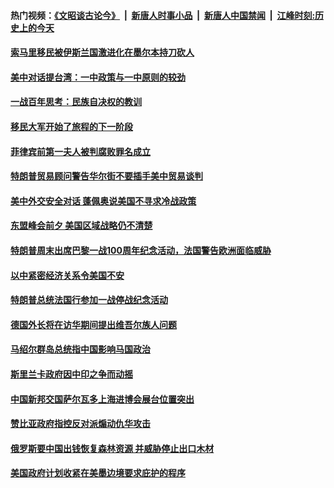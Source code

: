 #### 热门视频：[《文昭谈古论今》](https://github.com/gfw-breaker/wenzhao/blob/master/README.md?t=12141531?t=12141231?t=12140931?t=12140631?t=12140331?t=12140031?t=12132131?t=12131831?t=12131531?t=12131231?t=12130931?t=12130631?t=12130331?t=12130031?t=12122131?t=12121831?t=12121531?t=12121231?t=12120931?t=12120631?t=12120331?t=12120031?t=12112131?t=12111831?t=12111531?t=12111230?t=12110930?t=12110630?t=12110330?t=12110030?t=12102131?t=12101831?t=12101531?t=12101231?t=12100931?t=12100630?t=12100330?t=12100031?t=12092130?t=12091830?t=12091530?t=12091231?t=12090931?t=12090630?t=12090331?t=12090031?t=12082131?t=12081832?t=12081531?t=12081231?t=12080931?t=12080631?t=12080332?t=12080034?t=12072131?t=12071831?t=12071531?t=12071231?t=12070931?t=12070631?t=12070332?t=12070031?t=12062131?t=12061831?t=12061531?t=12061231?t=12060931?t=12060631?t=12060331?t=12060031?t=12052131?t=12051831?t=12051532?t=12051231?t=12050931?t=12050631?t=12050331?t=12050031?t=12042131?t=12041831?t=12041531?t=12041231?t=12040931?t=12040631?t=12040331?t=12040031?t=12032131?t=12031832?t=12031531?t=12031231?t=12030931?t=12030631?t=12030331?t=12030031?t=12022131?t=12021831?t=12021532?t=12021231?t=12020931?t=12020631?t=12020331?t=12020031?t=12012131?t=12011832?t=12011531?t=12011230?t=12010931?t=12010631?t=12010332?t=12010031?t=11302131?t=11301831?t=11301531?t=11301231?t=11300931?t=11300631?t=11300331?t=11300031?t=11292131?t=11291831?t=11291531?t=11291231?t=11290931?t=11290631?t=11290331?t=11290031?t=11282132?t=11281832?t=11281531?t=11281231?t=11280931?t=11280631?t=11280331?t=11280031?t=11272131?t=11271832?t=11271532?t=11271231?t=11270931?t=11270632?t=11270332?t=11270032?t=11262131?t=11261831?t=11261532?t=11261232?t=11260931?t=11260631?t=11260331?t=11260032?t=11252132?t=11251832?t=11251532?t=11251232?t=11250932?t=11250631?t=11250331?t=11250032?t=11242132?t=11241831?t=11241532?t=11241231?t=11240932?t=11240631?t=11240331?t=11240034?t=11232134?t=11231834?t=11231531?t=11231233?t=11230933?t=11230632?t=11230335?t=11230031?t=11222139?t=11221834?t=11221532?t=11221238?t=11220932?t=11220634?t=11220333?t=11220033?t=11212133?t=11211834?t=11211535?t=11211231?t=11210931?t=11210632?t=11210331?t=11210031?t=11202131?t=11201831?t=11201531?t=11201231?t=11200931?t=11200631?t=11200331?t=11200031?t=11192131?t=11191832?t=11191531?t=11191231?t=11190931?t=11190631?t=11190331?t=11190031?t=11182131?t=11181831?t=11181531?t=11181231?t=11180931?t=11180631?t=11180331?t=11180031?t=11172131?t=11171831?t=11171531?t=11171231?t=11170931?t=11170631?t=11170331?t=11170031?t=11162131?t=11161831?t=11161531?t=11161231?t=11160932?t=11160631?t=11160331?t=11160031?t=11152131?t=11151831?t=11151531?t=11151231?t=11150931?t=11150631?t=11150331?t=11150031?t=11142132?t=11141832?t=11141531?t=11141231?t=11140931?t=11140631?t=11140331?t=11140031?t=11132132?t=11131831?t=11131531?t=11131231?t=11130931?t=11130632?t=11130332?t=11130032?t=11122132?t=11121831?t=11121532?t=11121231?t=11120931?t=11120631?t=11120332?t=11120031?t=11112131?t=11111831?t=11111531?t=11111231?t=11110931?t=11110631?t=11110331?t=11110031?t=11102131?t=11101831?t=11101533?t=11101532?t=11101232) &nbsp;|&nbsp; [新唐人时事小品](https://github.com/gfw-breaker/ntdtv-comedy/blob/master/README.md?t=12141531?t=12141231?t=12140931?t=12140631?t=12140331?t=12140031?t=12132131?t=12131831?t=12131531?t=12131231?t=12130931?t=12130631?t=12130331?t=12130031?t=12122131?t=12121831?t=12121531?t=12121231?t=12120931?t=12120631?t=12120331?t=12120031?t=12112131?t=12111831?t=12111531?t=12111230?t=12110930?t=12110630?t=12110330?t=12110030?t=12102131?t=12101831?t=12101531?t=12101231?t=12100931?t=12100630?t=12100330?t=12100031?t=12092130?t=12091830?t=12091530?t=12091231?t=12090931?t=12090630?t=12090331?t=12090031?t=12082131?t=12081832?t=12081531?t=12081231?t=12080931?t=12080631?t=12080332?t=12080034?t=12072131?t=12071831?t=12071531?t=12071231?t=12070931?t=12070631?t=12070332?t=12070031?t=12062131?t=12061831?t=12061531?t=12061231?t=12060931?t=12060631?t=12060331?t=12060031?t=12052131?t=12051831?t=12051532?t=12051231?t=12050931?t=12050631?t=12050331?t=12050031?t=12042131?t=12041831?t=12041531?t=12041231?t=12040931?t=12040631?t=12040331?t=12040031?t=12032131?t=12031832?t=12031531?t=12031231?t=12030931?t=12030631?t=12030331?t=12030031?t=12022131?t=12021831?t=12021532?t=12021231?t=12020931?t=12020631?t=12020331?t=12020031?t=12012131?t=12011832?t=12011531?t=12011230?t=12010931?t=12010631?t=12010332?t=12010031?t=11302131?t=11301831?t=11301531?t=11301231?t=11300931?t=11300631?t=11300331?t=11300031?t=11292131?t=11291831?t=11291531?t=11291231?t=11290931?t=11290631?t=11290331?t=11290031?t=11282132?t=11281832?t=11281531?t=11281231?t=11280931?t=11280631?t=11280331?t=11280031?t=11272131?t=11271832?t=11271532?t=11271231?t=11270931?t=11270632?t=11270332?t=11270032?t=11262131?t=11261831?t=11261532?t=11261232?t=11260931?t=11260631?t=11260331?t=11260032?t=11252132?t=11251832?t=11251532?t=11251232?t=11250932?t=11250631?t=11250331?t=11250032?t=11242132?t=11241831?t=11241532?t=11241231?t=11240932?t=11240631?t=11240331?t=11240034?t=11232134?t=11231834?t=11231531?t=11231233?t=11230933?t=11230632?t=11230335?t=11230031?t=11222139?t=11221834?t=11221532?t=11221238?t=11220932?t=11220634?t=11220333?t=11220033?t=11212133?t=11211834?t=11211535?t=11211231?t=11210931?t=11210632?t=11210331?t=11210031?t=11202131?t=11201831?t=11201531?t=11201231?t=11200931?t=11200631?t=11200331?t=11200031?t=11192131?t=11191832?t=11191531?t=11191231?t=11190931?t=11190631?t=11190331?t=11190031?t=11182131?t=11181831?t=11181531?t=11181231?t=11180931?t=11180631?t=11180331?t=11180031?t=11172131?t=11171831?t=11171531?t=11171231?t=11170931?t=11170631?t=11170331?t=11170031?t=11162131?t=11161831?t=11161531?t=11161231?t=11160932?t=11160631?t=11160331?t=11160031?t=11152131?t=11151831?t=11151531?t=11151231?t=11150931?t=11150631?t=11150331?t=11150031?t=11142132?t=11141832?t=11141531?t=11141231?t=11140931?t=11140631?t=11140331?t=11140031?t=11132132?t=11131831?t=11131531?t=11131231?t=11130931?t=11130632?t=11130332?t=11130032?t=11122132?t=11121831?t=11121532?t=11121231?t=11120931?t=11120631?t=11120332?t=11120031?t=11112131?t=11111831?t=11111531?t=11111231?t=11110931?t=11110631?t=11110331?t=11110031?t=11102131?t=11101831?t=11101533?t=11101532?t=11101232) &nbsp;|&nbsp; [新唐人中国禁闻](https://github.com/gfw-breaker/ntdtv-news/blob/master/README.md?t=12141531?t=12141231?t=12140931?t=12140631?t=12140331?t=12140031?t=12132131?t=12131831?t=12131531?t=12131231?t=12130931?t=12130631?t=12130331?t=12130031?t=12122131?t=12121831?t=12121531?t=12121231?t=12120931?t=12120631?t=12120331?t=12120031?t=12112131?t=12111831?t=12111531?t=12111230?t=12110930?t=12110630?t=12110330?t=12110030?t=12102131?t=12101831?t=12101531?t=12101231?t=12100931?t=12100630?t=12100330?t=12100031?t=12092130?t=12091830?t=12091530?t=12091231?t=12090931?t=12090630?t=12090331?t=12090031?t=12082131?t=12081832?t=12081531?t=12081231?t=12080931?t=12080631?t=12080332?t=12080034?t=12072131?t=12071831?t=12071531?t=12071231?t=12070931?t=12070631?t=12070332?t=12070031?t=12062131?t=12061831?t=12061531?t=12061231?t=12060931?t=12060631?t=12060331?t=12060031?t=12052131?t=12051831?t=12051532?t=12051231?t=12050931?t=12050631?t=12050331?t=12050031?t=12042131?t=12041831?t=12041531?t=12041231?t=12040931?t=12040631?t=12040331?t=12040031?t=12032131?t=12031832?t=12031531?t=12031231?t=12030931?t=12030631?t=12030331?t=12030031?t=12022131?t=12021831?t=12021532?t=12021231?t=12020931?t=12020631?t=12020331?t=12020031?t=12012131?t=12011832?t=12011531?t=12011230?t=12010931?t=12010631?t=12010332?t=12010031?t=11302131?t=11301831?t=11301531?t=11301231?t=11300931?t=11300631?t=11300331?t=11300031?t=11292131?t=11291831?t=11291531?t=11291231?t=11290931?t=11290631?t=11290331?t=11290031?t=11282132?t=11281832?t=11281531?t=11281231?t=11280931?t=11280631?t=11280331?t=11280031?t=11272131?t=11271832?t=11271532?t=11271231?t=11270931?t=11270632?t=11270332?t=11270032?t=11262131?t=11261831?t=11261532?t=11261232?t=11260931?t=11260631?t=11260331?t=11260032?t=11252132?t=11251832?t=11251532?t=11251232?t=11250932?t=11250631?t=11250331?t=11250032?t=11242132?t=11241831?t=11241532?t=11241231?t=11240932?t=11240631?t=11240331?t=11240034?t=11232134?t=11231834?t=11231531?t=11231233?t=11230933?t=11230632?t=11230335?t=11230031?t=11222139?t=11221834?t=11221532?t=11221238?t=11220932?t=11220634?t=11220333?t=11220033?t=11212133?t=11211834?t=11211535?t=11211231?t=11210931?t=11210632?t=11210331?t=11210031?t=11202131?t=11201831?t=11201531?t=11201231?t=11200931?t=11200631?t=11200331?t=11200031?t=11192131?t=11191832?t=11191531?t=11191231?t=11190931?t=11190631?t=11190331?t=11190031?t=11182131?t=11181831?t=11181531?t=11181231?t=11180931?t=11180631?t=11180331?t=11180031?t=11172131?t=11171831?t=11171531?t=11171231?t=11170931?t=11170631?t=11170331?t=11170031?t=11162131?t=11161831?t=11161531?t=11161231?t=11160932?t=11160631?t=11160331?t=11160031?t=11152131?t=11151831?t=11151531?t=11151231?t=11150931?t=11150631?t=11150331?t=11150031?t=11142132?t=11141832?t=11141531?t=11141231?t=11140931?t=11140631?t=11140331?t=11140031?t=11132132?t=11131831?t=11131531?t=11131231?t=11130931?t=11130632?t=11130332?t=11130032?t=11122132?t=11121831?t=11121532?t=11121231?t=11120931?t=11120631?t=11120332?t=11120031?t=11112131?t=11111831?t=11111531?t=11111231?t=11110931?t=11110631?t=11110331?t=11110031?t=11102131?t=11101831?t=11101533?t=11101532?t=11101232) &nbsp;|&nbsp; [江峰时刻:历史上的今天](https://github.com/gfw-breaker/today-in-history/blob/master/README.md?t=12141531?t=12141231?t=12140931?t=12140631?t=12140331?t=12140031?t=12132131?t=12131831?t=12131531?t=12131231?t=12130931?t=12130631?t=12130331?t=12130031?t=12122131?t=12121831?t=12121531?t=12121231?t=12120931?t=12120631?t=12120331?t=12120031?t=12112131?t=12111831?t=12111531?t=12111230?t=12110930?t=12110630?t=12110330?t=12110030?t=12102131?t=12101831?t=12101531?t=12101231?t=12100931?t=12100630?t=12100330?t=12100031?t=12092130?t=12091830?t=12091530?t=12091231?t=12090931?t=12090630?t=12090331?t=12090031?t=12082131?t=12081832?t=12081531?t=12081231?t=12080931?t=12080631?t=12080332?t=12080034?t=12072131?t=12071831?t=12071531?t=12071231?t=12070931?t=12070631?t=12070332?t=12070031?t=12062131?t=12061831?t=12061531?t=12061231?t=12060931?t=12060631?t=12060331?t=12060031?t=12052131?t=12051831?t=12051532?t=12051231?t=12050931?t=12050631?t=12050331?t=12050031?t=12042131?t=12041831?t=12041531?t=12041231?t=12040931?t=12040631?t=12040331?t=12040031?t=12032131?t=12031832?t=12031531?t=12031231?t=12030931?t=12030631?t=12030331?t=12030031?t=12022131?t=12021831?t=12021532?t=12021231?t=12020931?t=12020631?t=12020331?t=12020031?t=12012131?t=12011832?t=12011531?t=12011230?t=12010931?t=12010631?t=12010332?t=12010031?t=11302131?t=11301831?t=11301531?t=11301231?t=11300931?t=11300631?t=11300331?t=11300031?t=11292131?t=11291831?t=11291531?t=11291231?t=11290931?t=11290631?t=11290331?t=11290031?t=11282132?t=11281832?t=11281531?t=11281231?t=11280931?t=11280631?t=11280331?t=11280031?t=11272131?t=11271832?t=11271532?t=11271231?t=11270931?t=11270632?t=11270332?t=11270032?t=11262131?t=11261831?t=11261532?t=11261232?t=11260931?t=11260631?t=11260331?t=11260032?t=11252132?t=11251832?t=11251532?t=11251232?t=11250932?t=11250631?t=11250331?t=11250032?t=11242132?t=11241831?t=11241532?t=11241231?t=11240932?t=11240631?t=11240331?t=11240034?t=11232134?t=11231834?t=11231531?t=11231233?t=11230933?t=11230632?t=11230335?t=11230031?t=11222139?t=11221834?t=11221532?t=11221238?t=11220932?t=11220634?t=11220333?t=11220033?t=11212133?t=11211834?t=11211535?t=11211231?t=11210931?t=11210632?t=11210331?t=11210031?t=11202131?t=11201831?t=11201531?t=11201231?t=11200931?t=11200631?t=11200331?t=11200031?t=11192131?t=11191832?t=11191531?t=11191231?t=11190931?t=11190631?t=11190331?t=11190031?t=11182131?t=11181831?t=11181531?t=11181231?t=11180931?t=11180631?t=11180331?t=11180031?t=11172131?t=11171831?t=11171531?t=11171231?t=11170931?t=11170631?t=11170331?t=11170031?t=11162131?t=11161831?t=11161531?t=11161231?t=11160932?t=11160631?t=11160331?t=11160031?t=11152131?t=11151831?t=11151531?t=11151231?t=11150931?t=11150631?t=11150331?t=11150031?t=11142132?t=11141832?t=11141531?t=11141231?t=11140931?t=11140631?t=11140331?t=11140031?t=11132132?t=11131831?t=11131531?t=11131231?t=11130931?t=11130632?t=11130332?t=11130032?t=11122132?t=11121831?t=11121532?t=11121231?t=11120931?t=11120631?t=11120332?t=11120031?t=11112131?t=11111831?t=11111531?t=11111231?t=11110931?t=11110631?t=11110331?t=11110031?t=11102131?t=11101831?t=11101533?t=11101532?t=11101232) 

#### [索马里移民被伊斯兰国激进化在墨尔本持刀砍人](../pages/z__yoerrvp/4652762.md?t=12141531?t=12141231?t=12140931?t=12140631?t=12140331?t=12140031?t=12132131?t=12131831?t=12131531?t=12131231?t=12130931?t=12130631?t=12130331?t=12130031?t=12122131?t=12121831?t=12121531?t=12121231?t=12120931?t=12120631?t=12120331?t=12120031?t=12112131?t=12111831?t=12111531?t=12111230?t=12110930?t=12110630?t=12110330?t=12110030?t=12102131?t=12101831?t=12101531?t=12101231?t=12100931?t=12100630?t=12100330?t=12100031?t=12092130?t=12091830?t=12091530?t=12091231?t=12090931?t=12090630?t=12090331?t=12090031?t=12082131?t=12081832?t=12081531?t=12081231?t=12080931?t=12080631?t=12080332?t=12080034?t=12072131?t=12071831?t=12071531?t=12071231?t=12070931?t=12070631?t=12070332?t=12070031?t=12062131?t=12061831?t=12061531?t=12061231?t=12060931?t=12060631?t=12060331?t=12060031?t=12052131?t=12051831?t=12051532?t=12051231?t=12050931?t=12050631?t=12050331?t=12050031?t=12042131?t=12041831?t=12041531?t=12041231?t=12040931?t=12040631?t=12040331?t=12040031?t=12032131?t=12031832?t=12031531?t=12031231?t=12030931?t=12030631?t=12030331?t=12030031?t=12022131?t=12021831?t=12021532?t=12021231?t=12020931?t=12020631?t=12020331?t=12020031?t=12012131?t=12011832?t=12011531?t=12011230?t=12010931?t=12010631?t=12010332?t=12010031?t=11302131?t=11301831?t=11301531?t=11301231?t=11300931?t=11300631?t=11300331?t=11300031?t=11292131?t=11291831?t=11291531?t=11291231?t=11290931?t=11290631?t=11290331?t=11290031?t=11282132?t=11281832?t=11281531?t=11281231?t=11280931?t=11280631?t=11280331?t=11280031?t=11272131?t=11271832?t=11271532?t=11271231?t=11270931?t=11270632?t=11270332?t=11270032?t=11262131?t=11261831?t=11261532?t=11261232?t=11260931?t=11260631?t=11260331?t=11260032?t=11252132?t=11251832?t=11251532?t=11251232?t=11250932?t=11250631?t=11250331?t=11250032?t=11242132?t=11241831?t=11241532?t=11241231?t=11240932?t=11240631?t=11240331?t=11240034?t=11232134?t=11231834?t=11231531?t=11231233?t=11230933?t=11230632?t=11230335?t=11230031?t=11222139?t=11221834?t=11221532?t=11221238?t=11220932?t=11220634?t=11220333?t=11220033?t=11212133?t=11211834?t=11211535?t=11211231?t=11210931?t=11210632?t=11210331?t=11210031?t=11202131?t=11201831?t=11201531?t=11201231?t=11200931?t=11200631?t=11200331?t=11200031?t=11192131?t=11191832?t=11191531?t=11191231?t=11190931?t=11190631?t=11190331?t=11190031?t=11182131?t=11181831?t=11181531?t=11181231?t=11180931?t=11180631?t=11180331?t=11180031?t=11172131?t=11171831?t=11171531?t=11171231?t=11170931?t=11170631?t=11170331?t=11170031?t=11162131?t=11161831?t=11161531?t=11161231?t=11160932?t=11160631?t=11160331?t=11160031?t=11152131?t=11151831?t=11151531?t=11151231?t=11150931?t=11150631?t=11150331?t=11150031?t=11142132?t=11141832?t=11141531?t=11141231?t=11140931?t=11140631?t=11140331?t=11140031?t=11132132?t=11131831?t=11131531?t=11131231?t=11130931?t=11130632?t=11130332?t=11130032?t=11122132?t=11121831?t=11121532?t=11121231?t=11120931?t=11120631?t=11120332?t=11120031?t=11112131?t=11111831?t=11111531?t=11111231?t=11110931?t=11110631?t=11110331?t=11110031?t=11102131?t=11101831?t=11101533?t=11101532?t=11101232) 

#### [美中对话提台湾：一中政策与一中原则的较劲](../pages/z__yoerrvp/4652701.md?t=12141531?t=12141231?t=12140931?t=12140631?t=12140331?t=12140031?t=12132131?t=12131831?t=12131531?t=12131231?t=12130931?t=12130631?t=12130331?t=12130031?t=12122131?t=12121831?t=12121531?t=12121231?t=12120931?t=12120631?t=12120331?t=12120031?t=12112131?t=12111831?t=12111531?t=12111230?t=12110930?t=12110630?t=12110330?t=12110030?t=12102131?t=12101831?t=12101531?t=12101231?t=12100931?t=12100630?t=12100330?t=12100031?t=12092130?t=12091830?t=12091530?t=12091231?t=12090931?t=12090630?t=12090331?t=12090031?t=12082131?t=12081832?t=12081531?t=12081231?t=12080931?t=12080631?t=12080332?t=12080034?t=12072131?t=12071831?t=12071531?t=12071231?t=12070931?t=12070631?t=12070332?t=12070031?t=12062131?t=12061831?t=12061531?t=12061231?t=12060931?t=12060631?t=12060331?t=12060031?t=12052131?t=12051831?t=12051532?t=12051231?t=12050931?t=12050631?t=12050331?t=12050031?t=12042131?t=12041831?t=12041531?t=12041231?t=12040931?t=12040631?t=12040331?t=12040031?t=12032131?t=12031832?t=12031531?t=12031231?t=12030931?t=12030631?t=12030331?t=12030031?t=12022131?t=12021831?t=12021532?t=12021231?t=12020931?t=12020631?t=12020331?t=12020031?t=12012131?t=12011832?t=12011531?t=12011230?t=12010931?t=12010631?t=12010332?t=12010031?t=11302131?t=11301831?t=11301531?t=11301231?t=11300931?t=11300631?t=11300331?t=11300031?t=11292131?t=11291831?t=11291531?t=11291231?t=11290931?t=11290631?t=11290331?t=11290031?t=11282132?t=11281832?t=11281531?t=11281231?t=11280931?t=11280631?t=11280331?t=11280031?t=11272131?t=11271832?t=11271532?t=11271231?t=11270931?t=11270632?t=11270332?t=11270032?t=11262131?t=11261831?t=11261532?t=11261232?t=11260931?t=11260631?t=11260331?t=11260032?t=11252132?t=11251832?t=11251532?t=11251232?t=11250932?t=11250631?t=11250331?t=11250032?t=11242132?t=11241831?t=11241532?t=11241231?t=11240932?t=11240631?t=11240331?t=11240034?t=11232134?t=11231834?t=11231531?t=11231233?t=11230933?t=11230632?t=11230335?t=11230031?t=11222139?t=11221834?t=11221532?t=11221238?t=11220932?t=11220634?t=11220333?t=11220033?t=11212133?t=11211834?t=11211535?t=11211231?t=11210931?t=11210632?t=11210331?t=11210031?t=11202131?t=11201831?t=11201531?t=11201231?t=11200931?t=11200631?t=11200331?t=11200031?t=11192131?t=11191832?t=11191531?t=11191231?t=11190931?t=11190631?t=11190331?t=11190031?t=11182131?t=11181831?t=11181531?t=11181231?t=11180931?t=11180631?t=11180331?t=11180031?t=11172131?t=11171831?t=11171531?t=11171231?t=11170931?t=11170631?t=11170331?t=11170031?t=11162131?t=11161831?t=11161531?t=11161231?t=11160932?t=11160631?t=11160331?t=11160031?t=11152131?t=11151831?t=11151531?t=11151231?t=11150931?t=11150631?t=11150331?t=11150031?t=11142132?t=11141832?t=11141531?t=11141231?t=11140931?t=11140631?t=11140331?t=11140031?t=11132132?t=11131831?t=11131531?t=11131231?t=11130931?t=11130632?t=11130332?t=11130032?t=11122132?t=11121831?t=11121532?t=11121231?t=11120931?t=11120631?t=11120332?t=11120031?t=11112131?t=11111831?t=11111531?t=11111231?t=11110931?t=11110631?t=11110331?t=11110031?t=11102131?t=11101831?t=11101533?t=11101532?t=11101232) 

#### [一战百年思考：民族自决权的教训](../pages/z__yoerrvp/4652364.md?t=12141531?t=12141231?t=12140931?t=12140631?t=12140331?t=12140031?t=12132131?t=12131831?t=12131531?t=12131231?t=12130931?t=12130631?t=12130331?t=12130031?t=12122131?t=12121831?t=12121531?t=12121231?t=12120931?t=12120631?t=12120331?t=12120031?t=12112131?t=12111831?t=12111531?t=12111230?t=12110930?t=12110630?t=12110330?t=12110030?t=12102131?t=12101831?t=12101531?t=12101231?t=12100931?t=12100630?t=12100330?t=12100031?t=12092130?t=12091830?t=12091530?t=12091231?t=12090931?t=12090630?t=12090331?t=12090031?t=12082131?t=12081832?t=12081531?t=12081231?t=12080931?t=12080631?t=12080332?t=12080034?t=12072131?t=12071831?t=12071531?t=12071231?t=12070931?t=12070631?t=12070332?t=12070031?t=12062131?t=12061831?t=12061531?t=12061231?t=12060931?t=12060631?t=12060331?t=12060031?t=12052131?t=12051831?t=12051532?t=12051231?t=12050931?t=12050631?t=12050331?t=12050031?t=12042131?t=12041831?t=12041531?t=12041231?t=12040931?t=12040631?t=12040331?t=12040031?t=12032131?t=12031832?t=12031531?t=12031231?t=12030931?t=12030631?t=12030331?t=12030031?t=12022131?t=12021831?t=12021532?t=12021231?t=12020931?t=12020631?t=12020331?t=12020031?t=12012131?t=12011832?t=12011531?t=12011230?t=12010931?t=12010631?t=12010332?t=12010031?t=11302131?t=11301831?t=11301531?t=11301231?t=11300931?t=11300631?t=11300331?t=11300031?t=11292131?t=11291831?t=11291531?t=11291231?t=11290931?t=11290631?t=11290331?t=11290031?t=11282132?t=11281832?t=11281531?t=11281231?t=11280931?t=11280631?t=11280331?t=11280031?t=11272131?t=11271832?t=11271532?t=11271231?t=11270931?t=11270632?t=11270332?t=11270032?t=11262131?t=11261831?t=11261532?t=11261232?t=11260931?t=11260631?t=11260331?t=11260032?t=11252132?t=11251832?t=11251532?t=11251232?t=11250932?t=11250631?t=11250331?t=11250032?t=11242132?t=11241831?t=11241532?t=11241231?t=11240932?t=11240631?t=11240331?t=11240034?t=11232134?t=11231834?t=11231531?t=11231233?t=11230933?t=11230632?t=11230335?t=11230031?t=11222139?t=11221834?t=11221532?t=11221238?t=11220932?t=11220634?t=11220333?t=11220033?t=11212133?t=11211834?t=11211535?t=11211231?t=11210931?t=11210632?t=11210331?t=11210031?t=11202131?t=11201831?t=11201531?t=11201231?t=11200931?t=11200631?t=11200331?t=11200031?t=11192131?t=11191832?t=11191531?t=11191231?t=11190931?t=11190631?t=11190331?t=11190031?t=11182131?t=11181831?t=11181531?t=11181231?t=11180931?t=11180631?t=11180331?t=11180031?t=11172131?t=11171831?t=11171531?t=11171231?t=11170931?t=11170631?t=11170331?t=11170031?t=11162131?t=11161831?t=11161531?t=11161231?t=11160932?t=11160631?t=11160331?t=11160031?t=11152131?t=11151831?t=11151531?t=11151231?t=11150931?t=11150631?t=11150331?t=11150031?t=11142132?t=11141832?t=11141531?t=11141231?t=11140931?t=11140631?t=11140331?t=11140031?t=11132132?t=11131831?t=11131531?t=11131231?t=11130931?t=11130632?t=11130332?t=11130032?t=11122132?t=11121831?t=11121532?t=11121231?t=11120931?t=11120631?t=11120332?t=11120031?t=11112131?t=11111831?t=11111531?t=11111231?t=11110931?t=11110631?t=11110331?t=11110031?t=11102131?t=11101831?t=11101533?t=11101532?t=11101232) 

#### [移民大军开始了旅程的下一阶段](../pages/z__yoerrvp/4652348.md?t=12141531?t=12141231?t=12140931?t=12140631?t=12140331?t=12140031?t=12132131?t=12131831?t=12131531?t=12131231?t=12130931?t=12130631?t=12130331?t=12130031?t=12122131?t=12121831?t=12121531?t=12121231?t=12120931?t=12120631?t=12120331?t=12120031?t=12112131?t=12111831?t=12111531?t=12111230?t=12110930?t=12110630?t=12110330?t=12110030?t=12102131?t=12101831?t=12101531?t=12101231?t=12100931?t=12100630?t=12100330?t=12100031?t=12092130?t=12091830?t=12091530?t=12091231?t=12090931?t=12090630?t=12090331?t=12090031?t=12082131?t=12081832?t=12081531?t=12081231?t=12080931?t=12080631?t=12080332?t=12080034?t=12072131?t=12071831?t=12071531?t=12071231?t=12070931?t=12070631?t=12070332?t=12070031?t=12062131?t=12061831?t=12061531?t=12061231?t=12060931?t=12060631?t=12060331?t=12060031?t=12052131?t=12051831?t=12051532?t=12051231?t=12050931?t=12050631?t=12050331?t=12050031?t=12042131?t=12041831?t=12041531?t=12041231?t=12040931?t=12040631?t=12040331?t=12040031?t=12032131?t=12031832?t=12031531?t=12031231?t=12030931?t=12030631?t=12030331?t=12030031?t=12022131?t=12021831?t=12021532?t=12021231?t=12020931?t=12020631?t=12020331?t=12020031?t=12012131?t=12011832?t=12011531?t=12011230?t=12010931?t=12010631?t=12010332?t=12010031?t=11302131?t=11301831?t=11301531?t=11301231?t=11300931?t=11300631?t=11300331?t=11300031?t=11292131?t=11291831?t=11291531?t=11291231?t=11290931?t=11290631?t=11290331?t=11290031?t=11282132?t=11281832?t=11281531?t=11281231?t=11280931?t=11280631?t=11280331?t=11280031?t=11272131?t=11271832?t=11271532?t=11271231?t=11270931?t=11270632?t=11270332?t=11270032?t=11262131?t=11261831?t=11261532?t=11261232?t=11260931?t=11260631?t=11260331?t=11260032?t=11252132?t=11251832?t=11251532?t=11251232?t=11250932?t=11250631?t=11250331?t=11250032?t=11242132?t=11241831?t=11241532?t=11241231?t=11240932?t=11240631?t=11240331?t=11240034?t=11232134?t=11231834?t=11231531?t=11231233?t=11230933?t=11230632?t=11230335?t=11230031?t=11222139?t=11221834?t=11221532?t=11221238?t=11220932?t=11220634?t=11220333?t=11220033?t=11212133?t=11211834?t=11211535?t=11211231?t=11210931?t=11210632?t=11210331?t=11210031?t=11202131?t=11201831?t=11201531?t=11201231?t=11200931?t=11200631?t=11200331?t=11200031?t=11192131?t=11191832?t=11191531?t=11191231?t=11190931?t=11190631?t=11190331?t=11190031?t=11182131?t=11181831?t=11181531?t=11181231?t=11180931?t=11180631?t=11180331?t=11180031?t=11172131?t=11171831?t=11171531?t=11171231?t=11170931?t=11170631?t=11170331?t=11170031?t=11162131?t=11161831?t=11161531?t=11161231?t=11160932?t=11160631?t=11160331?t=11160031?t=11152131?t=11151831?t=11151531?t=11151231?t=11150931?t=11150631?t=11150331?t=11150031?t=11142132?t=11141832?t=11141531?t=11141231?t=11140931?t=11140631?t=11140331?t=11140031?t=11132132?t=11131831?t=11131531?t=11131231?t=11130931?t=11130632?t=11130332?t=11130032?t=11122132?t=11121831?t=11121532?t=11121231?t=11120931?t=11120631?t=11120332?t=11120031?t=11112131?t=11111831?t=11111531?t=11111231?t=11110931?t=11110631?t=11110331?t=11110031?t=11102131?t=11101831?t=11101533?t=11101532?t=11101232) 

#### [菲律宾前第一夫人被判腐败罪名成立](../pages/z__yoerrvp/4652308.md?t=12141531?t=12141231?t=12140931?t=12140631?t=12140331?t=12140031?t=12132131?t=12131831?t=12131531?t=12131231?t=12130931?t=12130631?t=12130331?t=12130031?t=12122131?t=12121831?t=12121531?t=12121231?t=12120931?t=12120631?t=12120331?t=12120031?t=12112131?t=12111831?t=12111531?t=12111230?t=12110930?t=12110630?t=12110330?t=12110030?t=12102131?t=12101831?t=12101531?t=12101231?t=12100931?t=12100630?t=12100330?t=12100031?t=12092130?t=12091830?t=12091530?t=12091231?t=12090931?t=12090630?t=12090331?t=12090031?t=12082131?t=12081832?t=12081531?t=12081231?t=12080931?t=12080631?t=12080332?t=12080034?t=12072131?t=12071831?t=12071531?t=12071231?t=12070931?t=12070631?t=12070332?t=12070031?t=12062131?t=12061831?t=12061531?t=12061231?t=12060931?t=12060631?t=12060331?t=12060031?t=12052131?t=12051831?t=12051532?t=12051231?t=12050931?t=12050631?t=12050331?t=12050031?t=12042131?t=12041831?t=12041531?t=12041231?t=12040931?t=12040631?t=12040331?t=12040031?t=12032131?t=12031832?t=12031531?t=12031231?t=12030931?t=12030631?t=12030331?t=12030031?t=12022131?t=12021831?t=12021532?t=12021231?t=12020931?t=12020631?t=12020331?t=12020031?t=12012131?t=12011832?t=12011531?t=12011230?t=12010931?t=12010631?t=12010332?t=12010031?t=11302131?t=11301831?t=11301531?t=11301231?t=11300931?t=11300631?t=11300331?t=11300031?t=11292131?t=11291831?t=11291531?t=11291231?t=11290931?t=11290631?t=11290331?t=11290031?t=11282132?t=11281832?t=11281531?t=11281231?t=11280931?t=11280631?t=11280331?t=11280031?t=11272131?t=11271832?t=11271532?t=11271231?t=11270931?t=11270632?t=11270332?t=11270032?t=11262131?t=11261831?t=11261532?t=11261232?t=11260931?t=11260631?t=11260331?t=11260032?t=11252132?t=11251832?t=11251532?t=11251232?t=11250932?t=11250631?t=11250331?t=11250032?t=11242132?t=11241831?t=11241532?t=11241231?t=11240932?t=11240631?t=11240331?t=11240034?t=11232134?t=11231834?t=11231531?t=11231233?t=11230933?t=11230632?t=11230335?t=11230031?t=11222139?t=11221834?t=11221532?t=11221238?t=11220932?t=11220634?t=11220333?t=11220033?t=11212133?t=11211834?t=11211535?t=11211231?t=11210931?t=11210632?t=11210331?t=11210031?t=11202131?t=11201831?t=11201531?t=11201231?t=11200931?t=11200631?t=11200331?t=11200031?t=11192131?t=11191832?t=11191531?t=11191231?t=11190931?t=11190631?t=11190331?t=11190031?t=11182131?t=11181831?t=11181531?t=11181231?t=11180931?t=11180631?t=11180331?t=11180031?t=11172131?t=11171831?t=11171531?t=11171231?t=11170931?t=11170631?t=11170331?t=11170031?t=11162131?t=11161831?t=11161531?t=11161231?t=11160932?t=11160631?t=11160331?t=11160031?t=11152131?t=11151831?t=11151531?t=11151231?t=11150931?t=11150631?t=11150331?t=11150031?t=11142132?t=11141832?t=11141531?t=11141231?t=11140931?t=11140631?t=11140331?t=11140031?t=11132132?t=11131831?t=11131531?t=11131231?t=11130931?t=11130632?t=11130332?t=11130032?t=11122132?t=11121831?t=11121532?t=11121231?t=11120931?t=11120631?t=11120332?t=11120031?t=11112131?t=11111831?t=11111531?t=11111231?t=11110931?t=11110631?t=11110331?t=11110031?t=11102131?t=11101831?t=11101533?t=11101532?t=11101232) 

#### [特朗普贸易顾问警告华尔街不要插手美中贸易谈判](../pages/z__yoerrvp/4652268.md?t=12141531?t=12141231?t=12140931?t=12140631?t=12140331?t=12140031?t=12132131?t=12131831?t=12131531?t=12131231?t=12130931?t=12130631?t=12130331?t=12130031?t=12122131?t=12121831?t=12121531?t=12121231?t=12120931?t=12120631?t=12120331?t=12120031?t=12112131?t=12111831?t=12111531?t=12111230?t=12110930?t=12110630?t=12110330?t=12110030?t=12102131?t=12101831?t=12101531?t=12101231?t=12100931?t=12100630?t=12100330?t=12100031?t=12092130?t=12091830?t=12091530?t=12091231?t=12090931?t=12090630?t=12090331?t=12090031?t=12082131?t=12081832?t=12081531?t=12081231?t=12080931?t=12080631?t=12080332?t=12080034?t=12072131?t=12071831?t=12071531?t=12071231?t=12070931?t=12070631?t=12070332?t=12070031?t=12062131?t=12061831?t=12061531?t=12061231?t=12060931?t=12060631?t=12060331?t=12060031?t=12052131?t=12051831?t=12051532?t=12051231?t=12050931?t=12050631?t=12050331?t=12050031?t=12042131?t=12041831?t=12041531?t=12041231?t=12040931?t=12040631?t=12040331?t=12040031?t=12032131?t=12031832?t=12031531?t=12031231?t=12030931?t=12030631?t=12030331?t=12030031?t=12022131?t=12021831?t=12021532?t=12021231?t=12020931?t=12020631?t=12020331?t=12020031?t=12012131?t=12011832?t=12011531?t=12011230?t=12010931?t=12010631?t=12010332?t=12010031?t=11302131?t=11301831?t=11301531?t=11301231?t=11300931?t=11300631?t=11300331?t=11300031?t=11292131?t=11291831?t=11291531?t=11291231?t=11290931?t=11290631?t=11290331?t=11290031?t=11282132?t=11281832?t=11281531?t=11281231?t=11280931?t=11280631?t=11280331?t=11280031?t=11272131?t=11271832?t=11271532?t=11271231?t=11270931?t=11270632?t=11270332?t=11270032?t=11262131?t=11261831?t=11261532?t=11261232?t=11260931?t=11260631?t=11260331?t=11260032?t=11252132?t=11251832?t=11251532?t=11251232?t=11250932?t=11250631?t=11250331?t=11250032?t=11242132?t=11241831?t=11241532?t=11241231?t=11240932?t=11240631?t=11240331?t=11240034?t=11232134?t=11231834?t=11231531?t=11231233?t=11230933?t=11230632?t=11230335?t=11230031?t=11222139?t=11221834?t=11221532?t=11221238?t=11220932?t=11220634?t=11220333?t=11220033?t=11212133?t=11211834?t=11211535?t=11211231?t=11210931?t=11210632?t=11210331?t=11210031?t=11202131?t=11201831?t=11201531?t=11201231?t=11200931?t=11200631?t=11200331?t=11200031?t=11192131?t=11191832?t=11191531?t=11191231?t=11190931?t=11190631?t=11190331?t=11190031?t=11182131?t=11181831?t=11181531?t=11181231?t=11180931?t=11180631?t=11180331?t=11180031?t=11172131?t=11171831?t=11171531?t=11171231?t=11170931?t=11170631?t=11170331?t=11170031?t=11162131?t=11161831?t=11161531?t=11161231?t=11160932?t=11160631?t=11160331?t=11160031?t=11152131?t=11151831?t=11151531?t=11151231?t=11150931?t=11150631?t=11150331?t=11150031?t=11142132?t=11141832?t=11141531?t=11141231?t=11140931?t=11140631?t=11140331?t=11140031?t=11132132?t=11131831?t=11131531?t=11131231?t=11130931?t=11130632?t=11130332?t=11130032?t=11122132?t=11121831?t=11121532?t=11121231?t=11120931?t=11120631?t=11120332?t=11120031?t=11112131?t=11111831?t=11111531?t=11111231?t=11110931?t=11110631?t=11110331?t=11110031?t=11102131?t=11101831?t=11101533?t=11101532?t=11101232) 

#### [美中外交安全对话 蓬佩奥说美国不寻求冷战政策](../pages/z__yoerrvp/4652209.md?t=12141531?t=12141231?t=12140931?t=12140631?t=12140331?t=12140031?t=12132131?t=12131831?t=12131531?t=12131231?t=12130931?t=12130631?t=12130331?t=12130031?t=12122131?t=12121831?t=12121531?t=12121231?t=12120931?t=12120631?t=12120331?t=12120031?t=12112131?t=12111831?t=12111531?t=12111230?t=12110930?t=12110630?t=12110330?t=12110030?t=12102131?t=12101831?t=12101531?t=12101231?t=12100931?t=12100630?t=12100330?t=12100031?t=12092130?t=12091830?t=12091530?t=12091231?t=12090931?t=12090630?t=12090331?t=12090031?t=12082131?t=12081832?t=12081531?t=12081231?t=12080931?t=12080631?t=12080332?t=12080034?t=12072131?t=12071831?t=12071531?t=12071231?t=12070931?t=12070631?t=12070332?t=12070031?t=12062131?t=12061831?t=12061531?t=12061231?t=12060931?t=12060631?t=12060331?t=12060031?t=12052131?t=12051831?t=12051532?t=12051231?t=12050931?t=12050631?t=12050331?t=12050031?t=12042131?t=12041831?t=12041531?t=12041231?t=12040931?t=12040631?t=12040331?t=12040031?t=12032131?t=12031832?t=12031531?t=12031231?t=12030931?t=12030631?t=12030331?t=12030031?t=12022131?t=12021831?t=12021532?t=12021231?t=12020931?t=12020631?t=12020331?t=12020031?t=12012131?t=12011832?t=12011531?t=12011230?t=12010931?t=12010631?t=12010332?t=12010031?t=11302131?t=11301831?t=11301531?t=11301231?t=11300931?t=11300631?t=11300331?t=11300031?t=11292131?t=11291831?t=11291531?t=11291231?t=11290931?t=11290631?t=11290331?t=11290031?t=11282132?t=11281832?t=11281531?t=11281231?t=11280931?t=11280631?t=11280331?t=11280031?t=11272131?t=11271832?t=11271532?t=11271231?t=11270931?t=11270632?t=11270332?t=11270032?t=11262131?t=11261831?t=11261532?t=11261232?t=11260931?t=11260631?t=11260331?t=11260032?t=11252132?t=11251832?t=11251532?t=11251232?t=11250932?t=11250631?t=11250331?t=11250032?t=11242132?t=11241831?t=11241532?t=11241231?t=11240932?t=11240631?t=11240331?t=11240034?t=11232134?t=11231834?t=11231531?t=11231233?t=11230933?t=11230632?t=11230335?t=11230031?t=11222139?t=11221834?t=11221532?t=11221238?t=11220932?t=11220634?t=11220333?t=11220033?t=11212133?t=11211834?t=11211535?t=11211231?t=11210931?t=11210632?t=11210331?t=11210031?t=11202131?t=11201831?t=11201531?t=11201231?t=11200931?t=11200631?t=11200331?t=11200031?t=11192131?t=11191832?t=11191531?t=11191231?t=11190931?t=11190631?t=11190331?t=11190031?t=11182131?t=11181831?t=11181531?t=11181231?t=11180931?t=11180631?t=11180331?t=11180031?t=11172131?t=11171831?t=11171531?t=11171231?t=11170931?t=11170631?t=11170331?t=11170031?t=11162131?t=11161831?t=11161531?t=11161231?t=11160932?t=11160631?t=11160331?t=11160031?t=11152131?t=11151831?t=11151531?t=11151231?t=11150931?t=11150631?t=11150331?t=11150031?t=11142132?t=11141832?t=11141531?t=11141231?t=11140931?t=11140631?t=11140331?t=11140031?t=11132132?t=11131831?t=11131531?t=11131231?t=11130931?t=11130632?t=11130332?t=11130032?t=11122132?t=11121831?t=11121532?t=11121231?t=11120931?t=11120631?t=11120332?t=11120031?t=11112131?t=11111831?t=11111531?t=11111231?t=11110931?t=11110631?t=11110331?t=11110031?t=11102131?t=11101831?t=11101533?t=11101532?t=11101232) 

#### [东盟峰会前夕 美国区域战略仍不清楚](../pages/z__yoerrvp/4651853.md?t=12141531?t=12141231?t=12140931?t=12140631?t=12140331?t=12140031?t=12132131?t=12131831?t=12131531?t=12131231?t=12130931?t=12130631?t=12130331?t=12130031?t=12122131?t=12121831?t=12121531?t=12121231?t=12120931?t=12120631?t=12120331?t=12120031?t=12112131?t=12111831?t=12111531?t=12111230?t=12110930?t=12110630?t=12110330?t=12110030?t=12102131?t=12101831?t=12101531?t=12101231?t=12100931?t=12100630?t=12100330?t=12100031?t=12092130?t=12091830?t=12091530?t=12091231?t=12090931?t=12090630?t=12090331?t=12090031?t=12082131?t=12081832?t=12081531?t=12081231?t=12080931?t=12080631?t=12080332?t=12080034?t=12072131?t=12071831?t=12071531?t=12071231?t=12070931?t=12070631?t=12070332?t=12070031?t=12062131?t=12061831?t=12061531?t=12061231?t=12060931?t=12060631?t=12060331?t=12060031?t=12052131?t=12051831?t=12051532?t=12051231?t=12050931?t=12050631?t=12050331?t=12050031?t=12042131?t=12041831?t=12041531?t=12041231?t=12040931?t=12040631?t=12040331?t=12040031?t=12032131?t=12031832?t=12031531?t=12031231?t=12030931?t=12030631?t=12030331?t=12030031?t=12022131?t=12021831?t=12021532?t=12021231?t=12020931?t=12020631?t=12020331?t=12020031?t=12012131?t=12011832?t=12011531?t=12011230?t=12010931?t=12010631?t=12010332?t=12010031?t=11302131?t=11301831?t=11301531?t=11301231?t=11300931?t=11300631?t=11300331?t=11300031?t=11292131?t=11291831?t=11291531?t=11291231?t=11290931?t=11290631?t=11290331?t=11290031?t=11282132?t=11281832?t=11281531?t=11281231?t=11280931?t=11280631?t=11280331?t=11280031?t=11272131?t=11271832?t=11271532?t=11271231?t=11270931?t=11270632?t=11270332?t=11270032?t=11262131?t=11261831?t=11261532?t=11261232?t=11260931?t=11260631?t=11260331?t=11260032?t=11252132?t=11251832?t=11251532?t=11251232?t=11250932?t=11250631?t=11250331?t=11250032?t=11242132?t=11241831?t=11241532?t=11241231?t=11240932?t=11240631?t=11240331?t=11240034?t=11232134?t=11231834?t=11231531?t=11231233?t=11230933?t=11230632?t=11230335?t=11230031?t=11222139?t=11221834?t=11221532?t=11221238?t=11220932?t=11220634?t=11220333?t=11220033?t=11212133?t=11211834?t=11211535?t=11211231?t=11210931?t=11210632?t=11210331?t=11210031?t=11202131?t=11201831?t=11201531?t=11201231?t=11200931?t=11200631?t=11200331?t=11200031?t=11192131?t=11191832?t=11191531?t=11191231?t=11190931?t=11190631?t=11190331?t=11190031?t=11182131?t=11181831?t=11181531?t=11181231?t=11180931?t=11180631?t=11180331?t=11180031?t=11172131?t=11171831?t=11171531?t=11171231?t=11170931?t=11170631?t=11170331?t=11170031?t=11162131?t=11161831?t=11161531?t=11161231?t=11160932?t=11160631?t=11160331?t=11160031?t=11152131?t=11151831?t=11151531?t=11151231?t=11150931?t=11150631?t=11150331?t=11150031?t=11142132?t=11141832?t=11141531?t=11141231?t=11140931?t=11140631?t=11140331?t=11140031?t=11132132?t=11131831?t=11131531?t=11131231?t=11130931?t=11130632?t=11130332?t=11130032?t=11122132?t=11121831?t=11121532?t=11121231?t=11120931?t=11120631?t=11120332?t=11120031?t=11112131?t=11111831?t=11111531?t=11111231?t=11110931?t=11110631?t=11110331?t=11110031?t=11102131?t=11101831?t=11101533?t=11101532?t=11101232) 

#### [特朗普周末出席巴黎一战100周年纪念活动，法国警告欧洲面临威胁](../pages/z__yoerrvp/4651837.md?t=12141531?t=12141231?t=12140931?t=12140631?t=12140331?t=12140031?t=12132131?t=12131831?t=12131531?t=12131231?t=12130931?t=12130631?t=12130331?t=12130031?t=12122131?t=12121831?t=12121531?t=12121231?t=12120931?t=12120631?t=12120331?t=12120031?t=12112131?t=12111831?t=12111531?t=12111230?t=12110930?t=12110630?t=12110330?t=12110030?t=12102131?t=12101831?t=12101531?t=12101231?t=12100931?t=12100630?t=12100330?t=12100031?t=12092130?t=12091830?t=12091530?t=12091231?t=12090931?t=12090630?t=12090331?t=12090031?t=12082131?t=12081832?t=12081531?t=12081231?t=12080931?t=12080631?t=12080332?t=12080034?t=12072131?t=12071831?t=12071531?t=12071231?t=12070931?t=12070631?t=12070332?t=12070031?t=12062131?t=12061831?t=12061531?t=12061231?t=12060931?t=12060631?t=12060331?t=12060031?t=12052131?t=12051831?t=12051532?t=12051231?t=12050931?t=12050631?t=12050331?t=12050031?t=12042131?t=12041831?t=12041531?t=12041231?t=12040931?t=12040631?t=12040331?t=12040031?t=12032131?t=12031832?t=12031531?t=12031231?t=12030931?t=12030631?t=12030331?t=12030031?t=12022131?t=12021831?t=12021532?t=12021231?t=12020931?t=12020631?t=12020331?t=12020031?t=12012131?t=12011832?t=12011531?t=12011230?t=12010931?t=12010631?t=12010332?t=12010031?t=11302131?t=11301831?t=11301531?t=11301231?t=11300931?t=11300631?t=11300331?t=11300031?t=11292131?t=11291831?t=11291531?t=11291231?t=11290931?t=11290631?t=11290331?t=11290031?t=11282132?t=11281832?t=11281531?t=11281231?t=11280931?t=11280631?t=11280331?t=11280031?t=11272131?t=11271832?t=11271532?t=11271231?t=11270931?t=11270632?t=11270332?t=11270032?t=11262131?t=11261831?t=11261532?t=11261232?t=11260931?t=11260631?t=11260331?t=11260032?t=11252132?t=11251832?t=11251532?t=11251232?t=11250932?t=11250631?t=11250331?t=11250032?t=11242132?t=11241831?t=11241532?t=11241231?t=11240932?t=11240631?t=11240331?t=11240034?t=11232134?t=11231834?t=11231531?t=11231233?t=11230933?t=11230632?t=11230335?t=11230031?t=11222139?t=11221834?t=11221532?t=11221238?t=11220932?t=11220634?t=11220333?t=11220033?t=11212133?t=11211834?t=11211535?t=11211231?t=11210931?t=11210632?t=11210331?t=11210031?t=11202131?t=11201831?t=11201531?t=11201231?t=11200931?t=11200631?t=11200331?t=11200031?t=11192131?t=11191832?t=11191531?t=11191231?t=11190931?t=11190631?t=11190331?t=11190031?t=11182131?t=11181831?t=11181531?t=11181231?t=11180931?t=11180631?t=11180331?t=11180031?t=11172131?t=11171831?t=11171531?t=11171231?t=11170931?t=11170631?t=11170331?t=11170031?t=11162131?t=11161831?t=11161531?t=11161231?t=11160932?t=11160631?t=11160331?t=11160031?t=11152131?t=11151831?t=11151531?t=11151231?t=11150931?t=11150631?t=11150331?t=11150031?t=11142132?t=11141832?t=11141531?t=11141231?t=11140931?t=11140631?t=11140331?t=11140031?t=11132132?t=11131831?t=11131531?t=11131231?t=11130931?t=11130632?t=11130332?t=11130032?t=11122132?t=11121831?t=11121532?t=11121231?t=11120931?t=11120631?t=11120332?t=11120031?t=11112131?t=11111831?t=11111531?t=11111231?t=11110931?t=11110631?t=11110331?t=11110031?t=11102131?t=11101831?t=11101533?t=11101532?t=11101232) 

#### [以中紧密经济关系令美国不安](../pages/z__yoerrvp/4651772.md?t=12141531?t=12141231?t=12140931?t=12140631?t=12140331?t=12140031?t=12132131?t=12131831?t=12131531?t=12131231?t=12130931?t=12130631?t=12130331?t=12130031?t=12122131?t=12121831?t=12121531?t=12121231?t=12120931?t=12120631?t=12120331?t=12120031?t=12112131?t=12111831?t=12111531?t=12111230?t=12110930?t=12110630?t=12110330?t=12110030?t=12102131?t=12101831?t=12101531?t=12101231?t=12100931?t=12100630?t=12100330?t=12100031?t=12092130?t=12091830?t=12091530?t=12091231?t=12090931?t=12090630?t=12090331?t=12090031?t=12082131?t=12081832?t=12081531?t=12081231?t=12080931?t=12080631?t=12080332?t=12080034?t=12072131?t=12071831?t=12071531?t=12071231?t=12070931?t=12070631?t=12070332?t=12070031?t=12062131?t=12061831?t=12061531?t=12061231?t=12060931?t=12060631?t=12060331?t=12060031?t=12052131?t=12051831?t=12051532?t=12051231?t=12050931?t=12050631?t=12050331?t=12050031?t=12042131?t=12041831?t=12041531?t=12041231?t=12040931?t=12040631?t=12040331?t=12040031?t=12032131?t=12031832?t=12031531?t=12031231?t=12030931?t=12030631?t=12030331?t=12030031?t=12022131?t=12021831?t=12021532?t=12021231?t=12020931?t=12020631?t=12020331?t=12020031?t=12012131?t=12011832?t=12011531?t=12011230?t=12010931?t=12010631?t=12010332?t=12010031?t=11302131?t=11301831?t=11301531?t=11301231?t=11300931?t=11300631?t=11300331?t=11300031?t=11292131?t=11291831?t=11291531?t=11291231?t=11290931?t=11290631?t=11290331?t=11290031?t=11282132?t=11281832?t=11281531?t=11281231?t=11280931?t=11280631?t=11280331?t=11280031?t=11272131?t=11271832?t=11271532?t=11271231?t=11270931?t=11270632?t=11270332?t=11270032?t=11262131?t=11261831?t=11261532?t=11261232?t=11260931?t=11260631?t=11260331?t=11260032?t=11252132?t=11251832?t=11251532?t=11251232?t=11250932?t=11250631?t=11250331?t=11250032?t=11242132?t=11241831?t=11241532?t=11241231?t=11240932?t=11240631?t=11240331?t=11240034?t=11232134?t=11231834?t=11231531?t=11231233?t=11230933?t=11230632?t=11230335?t=11230031?t=11222139?t=11221834?t=11221532?t=11221238?t=11220932?t=11220634?t=11220333?t=11220033?t=11212133?t=11211834?t=11211535?t=11211231?t=11210931?t=11210632?t=11210331?t=11210031?t=11202131?t=11201831?t=11201531?t=11201231?t=11200931?t=11200631?t=11200331?t=11200031?t=11192131?t=11191832?t=11191531?t=11191231?t=11190931?t=11190631?t=11190331?t=11190031?t=11182131?t=11181831?t=11181531?t=11181231?t=11180931?t=11180631?t=11180331?t=11180031?t=11172131?t=11171831?t=11171531?t=11171231?t=11170931?t=11170631?t=11170331?t=11170031?t=11162131?t=11161831?t=11161531?t=11161231?t=11160932?t=11160631?t=11160331?t=11160031?t=11152131?t=11151831?t=11151531?t=11151231?t=11150931?t=11150631?t=11150331?t=11150031?t=11142132?t=11141832?t=11141531?t=11141231?t=11140931?t=11140631?t=11140331?t=11140031?t=11132132?t=11131831?t=11131531?t=11131231?t=11130931?t=11130632?t=11130332?t=11130032?t=11122132?t=11121831?t=11121532?t=11121231?t=11120931?t=11120631?t=11120332?t=11120031?t=11112131?t=11111831?t=11111531?t=11111231?t=11110931?t=11110631?t=11110331?t=11110031?t=11102131?t=11101831?t=11101533?t=11101532?t=11101232) 

#### [特朗普总统法国行参加一战停战纪念活动](../pages/z__yoerrvp/4651744.md?t=12141531?t=12141231?t=12140931?t=12140631?t=12140331?t=12140031?t=12132131?t=12131831?t=12131531?t=12131231?t=12130931?t=12130631?t=12130331?t=12130031?t=12122131?t=12121831?t=12121531?t=12121231?t=12120931?t=12120631?t=12120331?t=12120031?t=12112131?t=12111831?t=12111531?t=12111230?t=12110930?t=12110630?t=12110330?t=12110030?t=12102131?t=12101831?t=12101531?t=12101231?t=12100931?t=12100630?t=12100330?t=12100031?t=12092130?t=12091830?t=12091530?t=12091231?t=12090931?t=12090630?t=12090331?t=12090031?t=12082131?t=12081832?t=12081531?t=12081231?t=12080931?t=12080631?t=12080332?t=12080034?t=12072131?t=12071831?t=12071531?t=12071231?t=12070931?t=12070631?t=12070332?t=12070031?t=12062131?t=12061831?t=12061531?t=12061231?t=12060931?t=12060631?t=12060331?t=12060031?t=12052131?t=12051831?t=12051532?t=12051231?t=12050931?t=12050631?t=12050331?t=12050031?t=12042131?t=12041831?t=12041531?t=12041231?t=12040931?t=12040631?t=12040331?t=12040031?t=12032131?t=12031832?t=12031531?t=12031231?t=12030931?t=12030631?t=12030331?t=12030031?t=12022131?t=12021831?t=12021532?t=12021231?t=12020931?t=12020631?t=12020331?t=12020031?t=12012131?t=12011832?t=12011531?t=12011230?t=12010931?t=12010631?t=12010332?t=12010031?t=11302131?t=11301831?t=11301531?t=11301231?t=11300931?t=11300631?t=11300331?t=11300031?t=11292131?t=11291831?t=11291531?t=11291231?t=11290931?t=11290631?t=11290331?t=11290031?t=11282132?t=11281832?t=11281531?t=11281231?t=11280931?t=11280631?t=11280331?t=11280031?t=11272131?t=11271832?t=11271532?t=11271231?t=11270931?t=11270632?t=11270332?t=11270032?t=11262131?t=11261831?t=11261532?t=11261232?t=11260931?t=11260631?t=11260331?t=11260032?t=11252132?t=11251832?t=11251532?t=11251232?t=11250932?t=11250631?t=11250331?t=11250032?t=11242132?t=11241831?t=11241532?t=11241231?t=11240932?t=11240631?t=11240331?t=11240034?t=11232134?t=11231834?t=11231531?t=11231233?t=11230933?t=11230632?t=11230335?t=11230031?t=11222139?t=11221834?t=11221532?t=11221238?t=11220932?t=11220634?t=11220333?t=11220033?t=11212133?t=11211834?t=11211535?t=11211231?t=11210931?t=11210632?t=11210331?t=11210031?t=11202131?t=11201831?t=11201531?t=11201231?t=11200931?t=11200631?t=11200331?t=11200031?t=11192131?t=11191832?t=11191531?t=11191231?t=11190931?t=11190631?t=11190331?t=11190031?t=11182131?t=11181831?t=11181531?t=11181231?t=11180931?t=11180631?t=11180331?t=11180031?t=11172131?t=11171831?t=11171531?t=11171231?t=11170931?t=11170631?t=11170331?t=11170031?t=11162131?t=11161831?t=11161531?t=11161231?t=11160932?t=11160631?t=11160331?t=11160031?t=11152131?t=11151831?t=11151531?t=11151231?t=11150931?t=11150631?t=11150331?t=11150031?t=11142132?t=11141832?t=11141531?t=11141231?t=11140931?t=11140631?t=11140331?t=11140031?t=11132132?t=11131831?t=11131531?t=11131231?t=11130931?t=11130632?t=11130332?t=11130032?t=11122132?t=11121831?t=11121532?t=11121231?t=11120931?t=11120631?t=11120332?t=11120031?t=11112131?t=11111831?t=11111531?t=11111231?t=11110931?t=11110631?t=11110331?t=11110031?t=11102131?t=11101831?t=11101533?t=11101532?t=11101232) 

#### [德国外长将在访华期间提出维吾尔族人问题](../pages/z__yoerrvp/4651740.md?t=12141531?t=12141231?t=12140931?t=12140631?t=12140331?t=12140031?t=12132131?t=12131831?t=12131531?t=12131231?t=12130931?t=12130631?t=12130331?t=12130031?t=12122131?t=12121831?t=12121531?t=12121231?t=12120931?t=12120631?t=12120331?t=12120031?t=12112131?t=12111831?t=12111531?t=12111230?t=12110930?t=12110630?t=12110330?t=12110030?t=12102131?t=12101831?t=12101531?t=12101231?t=12100931?t=12100630?t=12100330?t=12100031?t=12092130?t=12091830?t=12091530?t=12091231?t=12090931?t=12090630?t=12090331?t=12090031?t=12082131?t=12081832?t=12081531?t=12081231?t=12080931?t=12080631?t=12080332?t=12080034?t=12072131?t=12071831?t=12071531?t=12071231?t=12070931?t=12070631?t=12070332?t=12070031?t=12062131?t=12061831?t=12061531?t=12061231?t=12060931?t=12060631?t=12060331?t=12060031?t=12052131?t=12051831?t=12051532?t=12051231?t=12050931?t=12050631?t=12050331?t=12050031?t=12042131?t=12041831?t=12041531?t=12041231?t=12040931?t=12040631?t=12040331?t=12040031?t=12032131?t=12031832?t=12031531?t=12031231?t=12030931?t=12030631?t=12030331?t=12030031?t=12022131?t=12021831?t=12021532?t=12021231?t=12020931?t=12020631?t=12020331?t=12020031?t=12012131?t=12011832?t=12011531?t=12011230?t=12010931?t=12010631?t=12010332?t=12010031?t=11302131?t=11301831?t=11301531?t=11301231?t=11300931?t=11300631?t=11300331?t=11300031?t=11292131?t=11291831?t=11291531?t=11291231?t=11290931?t=11290631?t=11290331?t=11290031?t=11282132?t=11281832?t=11281531?t=11281231?t=11280931?t=11280631?t=11280331?t=11280031?t=11272131?t=11271832?t=11271532?t=11271231?t=11270931?t=11270632?t=11270332?t=11270032?t=11262131?t=11261831?t=11261532?t=11261232?t=11260931?t=11260631?t=11260331?t=11260032?t=11252132?t=11251832?t=11251532?t=11251232?t=11250932?t=11250631?t=11250331?t=11250032?t=11242132?t=11241831?t=11241532?t=11241231?t=11240932?t=11240631?t=11240331?t=11240034?t=11232134?t=11231834?t=11231531?t=11231233?t=11230933?t=11230632?t=11230335?t=11230031?t=11222139?t=11221834?t=11221532?t=11221238?t=11220932?t=11220634?t=11220333?t=11220033?t=11212133?t=11211834?t=11211535?t=11211231?t=11210931?t=11210632?t=11210331?t=11210031?t=11202131?t=11201831?t=11201531?t=11201231?t=11200931?t=11200631?t=11200331?t=11200031?t=11192131?t=11191832?t=11191531?t=11191231?t=11190931?t=11190631?t=11190331?t=11190031?t=11182131?t=11181831?t=11181531?t=11181231?t=11180931?t=11180631?t=11180331?t=11180031?t=11172131?t=11171831?t=11171531?t=11171231?t=11170931?t=11170631?t=11170331?t=11170031?t=11162131?t=11161831?t=11161531?t=11161231?t=11160932?t=11160631?t=11160331?t=11160031?t=11152131?t=11151831?t=11151531?t=11151231?t=11150931?t=11150631?t=11150331?t=11150031?t=11142132?t=11141832?t=11141531?t=11141231?t=11140931?t=11140631?t=11140331?t=11140031?t=11132132?t=11131831?t=11131531?t=11131231?t=11130931?t=11130632?t=11130332?t=11130032?t=11122132?t=11121831?t=11121532?t=11121231?t=11120931?t=11120631?t=11120332?t=11120031?t=11112131?t=11111831?t=11111531?t=11111231?t=11110931?t=11110631?t=11110331?t=11110031?t=11102131?t=11101831?t=11101533?t=11101532?t=11101232) 

#### [马绍尔群岛总统指中国影响马国政治](../pages/z__yoerrvp/4651644.md?t=12141531?t=12141231?t=12140931?t=12140631?t=12140331?t=12140031?t=12132131?t=12131831?t=12131531?t=12131231?t=12130931?t=12130631?t=12130331?t=12130031?t=12122131?t=12121831?t=12121531?t=12121231?t=12120931?t=12120631?t=12120331?t=12120031?t=12112131?t=12111831?t=12111531?t=12111230?t=12110930?t=12110630?t=12110330?t=12110030?t=12102131?t=12101831?t=12101531?t=12101231?t=12100931?t=12100630?t=12100330?t=12100031?t=12092130?t=12091830?t=12091530?t=12091231?t=12090931?t=12090630?t=12090331?t=12090031?t=12082131?t=12081832?t=12081531?t=12081231?t=12080931?t=12080631?t=12080332?t=12080034?t=12072131?t=12071831?t=12071531?t=12071231?t=12070931?t=12070631?t=12070332?t=12070031?t=12062131?t=12061831?t=12061531?t=12061231?t=12060931?t=12060631?t=12060331?t=12060031?t=12052131?t=12051831?t=12051532?t=12051231?t=12050931?t=12050631?t=12050331?t=12050031?t=12042131?t=12041831?t=12041531?t=12041231?t=12040931?t=12040631?t=12040331?t=12040031?t=12032131?t=12031832?t=12031531?t=12031231?t=12030931?t=12030631?t=12030331?t=12030031?t=12022131?t=12021831?t=12021532?t=12021231?t=12020931?t=12020631?t=12020331?t=12020031?t=12012131?t=12011832?t=12011531?t=12011230?t=12010931?t=12010631?t=12010332?t=12010031?t=11302131?t=11301831?t=11301531?t=11301231?t=11300931?t=11300631?t=11300331?t=11300031?t=11292131?t=11291831?t=11291531?t=11291231?t=11290931?t=11290631?t=11290331?t=11290031?t=11282132?t=11281832?t=11281531?t=11281231?t=11280931?t=11280631?t=11280331?t=11280031?t=11272131?t=11271832?t=11271532?t=11271231?t=11270931?t=11270632?t=11270332?t=11270032?t=11262131?t=11261831?t=11261532?t=11261232?t=11260931?t=11260631?t=11260331?t=11260032?t=11252132?t=11251832?t=11251532?t=11251232?t=11250932?t=11250631?t=11250331?t=11250032?t=11242132?t=11241831?t=11241532?t=11241231?t=11240932?t=11240631?t=11240331?t=11240034?t=11232134?t=11231834?t=11231531?t=11231233?t=11230933?t=11230632?t=11230335?t=11230031?t=11222139?t=11221834?t=11221532?t=11221238?t=11220932?t=11220634?t=11220333?t=11220033?t=11212133?t=11211834?t=11211535?t=11211231?t=11210931?t=11210632?t=11210331?t=11210031?t=11202131?t=11201831?t=11201531?t=11201231?t=11200931?t=11200631?t=11200331?t=11200031?t=11192131?t=11191832?t=11191531?t=11191231?t=11190931?t=11190631?t=11190331?t=11190031?t=11182131?t=11181831?t=11181531?t=11181231?t=11180931?t=11180631?t=11180331?t=11180031?t=11172131?t=11171831?t=11171531?t=11171231?t=11170931?t=11170631?t=11170331?t=11170031?t=11162131?t=11161831?t=11161531?t=11161231?t=11160932?t=11160631?t=11160331?t=11160031?t=11152131?t=11151831?t=11151531?t=11151231?t=11150931?t=11150631?t=11150331?t=11150031?t=11142132?t=11141832?t=11141531?t=11141231?t=11140931?t=11140631?t=11140331?t=11140031?t=11132132?t=11131831?t=11131531?t=11131231?t=11130931?t=11130632?t=11130332?t=11130032?t=11122132?t=11121831?t=11121532?t=11121231?t=11120931?t=11120631?t=11120332?t=11120031?t=11112131?t=11111831?t=11111531?t=11111231?t=11110931?t=11110631?t=11110331?t=11110031?t=11102131?t=11101831?t=11101533?t=11101532?t=11101232) 

#### [斯里兰卡政府因中印之争而动摇](../pages/z__yoerrvp/4651637.md?t=12141531?t=12141231?t=12140931?t=12140631?t=12140331?t=12140031?t=12132131?t=12131831?t=12131531?t=12131231?t=12130931?t=12130631?t=12130331?t=12130031?t=12122131?t=12121831?t=12121531?t=12121231?t=12120931?t=12120631?t=12120331?t=12120031?t=12112131?t=12111831?t=12111531?t=12111230?t=12110930?t=12110630?t=12110330?t=12110030?t=12102131?t=12101831?t=12101531?t=12101231?t=12100931?t=12100630?t=12100330?t=12100031?t=12092130?t=12091830?t=12091530?t=12091231?t=12090931?t=12090630?t=12090331?t=12090031?t=12082131?t=12081832?t=12081531?t=12081231?t=12080931?t=12080631?t=12080332?t=12080034?t=12072131?t=12071831?t=12071531?t=12071231?t=12070931?t=12070631?t=12070332?t=12070031?t=12062131?t=12061831?t=12061531?t=12061231?t=12060931?t=12060631?t=12060331?t=12060031?t=12052131?t=12051831?t=12051532?t=12051231?t=12050931?t=12050631?t=12050331?t=12050031?t=12042131?t=12041831?t=12041531?t=12041231?t=12040931?t=12040631?t=12040331?t=12040031?t=12032131?t=12031832?t=12031531?t=12031231?t=12030931?t=12030631?t=12030331?t=12030031?t=12022131?t=12021831?t=12021532?t=12021231?t=12020931?t=12020631?t=12020331?t=12020031?t=12012131?t=12011832?t=12011531?t=12011230?t=12010931?t=12010631?t=12010332?t=12010031?t=11302131?t=11301831?t=11301531?t=11301231?t=11300931?t=11300631?t=11300331?t=11300031?t=11292131?t=11291831?t=11291531?t=11291231?t=11290931?t=11290631?t=11290331?t=11290031?t=11282132?t=11281832?t=11281531?t=11281231?t=11280931?t=11280631?t=11280331?t=11280031?t=11272131?t=11271832?t=11271532?t=11271231?t=11270931?t=11270632?t=11270332?t=11270032?t=11262131?t=11261831?t=11261532?t=11261232?t=11260931?t=11260631?t=11260331?t=11260032?t=11252132?t=11251832?t=11251532?t=11251232?t=11250932?t=11250631?t=11250331?t=11250032?t=11242132?t=11241831?t=11241532?t=11241231?t=11240932?t=11240631?t=11240331?t=11240034?t=11232134?t=11231834?t=11231531?t=11231233?t=11230933?t=11230632?t=11230335?t=11230031?t=11222139?t=11221834?t=11221532?t=11221238?t=11220932?t=11220634?t=11220333?t=11220033?t=11212133?t=11211834?t=11211535?t=11211231?t=11210931?t=11210632?t=11210331?t=11210031?t=11202131?t=11201831?t=11201531?t=11201231?t=11200931?t=11200631?t=11200331?t=11200031?t=11192131?t=11191832?t=11191531?t=11191231?t=11190931?t=11190631?t=11190331?t=11190031?t=11182131?t=11181831?t=11181531?t=11181231?t=11180931?t=11180631?t=11180331?t=11180031?t=11172131?t=11171831?t=11171531?t=11171231?t=11170931?t=11170631?t=11170331?t=11170031?t=11162131?t=11161831?t=11161531?t=11161231?t=11160932?t=11160631?t=11160331?t=11160031?t=11152131?t=11151831?t=11151531?t=11151231?t=11150931?t=11150631?t=11150331?t=11150031?t=11142132?t=11141832?t=11141531?t=11141231?t=11140931?t=11140631?t=11140331?t=11140031?t=11132132?t=11131831?t=11131531?t=11131231?t=11130931?t=11130632?t=11130332?t=11130032?t=11122132?t=11121831?t=11121532?t=11121231?t=11120931?t=11120631?t=11120332?t=11120031?t=11112131?t=11111831?t=11111531?t=11111231?t=11110931?t=11110631?t=11110331?t=11110031?t=11102131?t=11101831?t=11101533?t=11101532?t=11101232) 

#### [中国新邦交国萨尔瓦多上海进博会展台位置突出](../pages/z__yoerrvp/4651621.md?t=12141531?t=12141231?t=12140931?t=12140631?t=12140331?t=12140031?t=12132131?t=12131831?t=12131531?t=12131231?t=12130931?t=12130631?t=12130331?t=12130031?t=12122131?t=12121831?t=12121531?t=12121231?t=12120931?t=12120631?t=12120331?t=12120031?t=12112131?t=12111831?t=12111531?t=12111230?t=12110930?t=12110630?t=12110330?t=12110030?t=12102131?t=12101831?t=12101531?t=12101231?t=12100931?t=12100630?t=12100330?t=12100031?t=12092130?t=12091830?t=12091530?t=12091231?t=12090931?t=12090630?t=12090331?t=12090031?t=12082131?t=12081832?t=12081531?t=12081231?t=12080931?t=12080631?t=12080332?t=12080034?t=12072131?t=12071831?t=12071531?t=12071231?t=12070931?t=12070631?t=12070332?t=12070031?t=12062131?t=12061831?t=12061531?t=12061231?t=12060931?t=12060631?t=12060331?t=12060031?t=12052131?t=12051831?t=12051532?t=12051231?t=12050931?t=12050631?t=12050331?t=12050031?t=12042131?t=12041831?t=12041531?t=12041231?t=12040931?t=12040631?t=12040331?t=12040031?t=12032131?t=12031832?t=12031531?t=12031231?t=12030931?t=12030631?t=12030331?t=12030031?t=12022131?t=12021831?t=12021532?t=12021231?t=12020931?t=12020631?t=12020331?t=12020031?t=12012131?t=12011832?t=12011531?t=12011230?t=12010931?t=12010631?t=12010332?t=12010031?t=11302131?t=11301831?t=11301531?t=11301231?t=11300931?t=11300631?t=11300331?t=11300031?t=11292131?t=11291831?t=11291531?t=11291231?t=11290931?t=11290631?t=11290331?t=11290031?t=11282132?t=11281832?t=11281531?t=11281231?t=11280931?t=11280631?t=11280331?t=11280031?t=11272131?t=11271832?t=11271532?t=11271231?t=11270931?t=11270632?t=11270332?t=11270032?t=11262131?t=11261831?t=11261532?t=11261232?t=11260931?t=11260631?t=11260331?t=11260032?t=11252132?t=11251832?t=11251532?t=11251232?t=11250932?t=11250631?t=11250331?t=11250032?t=11242132?t=11241831?t=11241532?t=11241231?t=11240932?t=11240631?t=11240331?t=11240034?t=11232134?t=11231834?t=11231531?t=11231233?t=11230933?t=11230632?t=11230335?t=11230031?t=11222139?t=11221834?t=11221532?t=11221238?t=11220932?t=11220634?t=11220333?t=11220033?t=11212133?t=11211834?t=11211535?t=11211231?t=11210931?t=11210632?t=11210331?t=11210031?t=11202131?t=11201831?t=11201531?t=11201231?t=11200931?t=11200631?t=11200331?t=11200031?t=11192131?t=11191832?t=11191531?t=11191231?t=11190931?t=11190631?t=11190331?t=11190031?t=11182131?t=11181831?t=11181531?t=11181231?t=11180931?t=11180631?t=11180331?t=11180031?t=11172131?t=11171831?t=11171531?t=11171231?t=11170931?t=11170631?t=11170331?t=11170031?t=11162131?t=11161831?t=11161531?t=11161231?t=11160932?t=11160631?t=11160331?t=11160031?t=11152131?t=11151831?t=11151531?t=11151231?t=11150931?t=11150631?t=11150331?t=11150031?t=11142132?t=11141832?t=11141531?t=11141231?t=11140931?t=11140631?t=11140331?t=11140031?t=11132132?t=11131831?t=11131531?t=11131231?t=11130931?t=11130632?t=11130332?t=11130032?t=11122132?t=11121831?t=11121532?t=11121231?t=11120931?t=11120631?t=11120332?t=11120031?t=11112131?t=11111831?t=11111531?t=11111231?t=11110931?t=11110631?t=11110331?t=11110031?t=11102131?t=11101831?t=11101533?t=11101532?t=11101232) 

#### [赞比亚政府指控反对派煽动仇华攻击](../pages/z__yoerrvp/4651609.md?t=12141531?t=12141231?t=12140931?t=12140631?t=12140331?t=12140031?t=12132131?t=12131831?t=12131531?t=12131231?t=12130931?t=12130631?t=12130331?t=12130031?t=12122131?t=12121831?t=12121531?t=12121231?t=12120931?t=12120631?t=12120331?t=12120031?t=12112131?t=12111831?t=12111531?t=12111230?t=12110930?t=12110630?t=12110330?t=12110030?t=12102131?t=12101831?t=12101531?t=12101231?t=12100931?t=12100630?t=12100330?t=12100031?t=12092130?t=12091830?t=12091530?t=12091231?t=12090931?t=12090630?t=12090331?t=12090031?t=12082131?t=12081832?t=12081531?t=12081231?t=12080931?t=12080631?t=12080332?t=12080034?t=12072131?t=12071831?t=12071531?t=12071231?t=12070931?t=12070631?t=12070332?t=12070031?t=12062131?t=12061831?t=12061531?t=12061231?t=12060931?t=12060631?t=12060331?t=12060031?t=12052131?t=12051831?t=12051532?t=12051231?t=12050931?t=12050631?t=12050331?t=12050031?t=12042131?t=12041831?t=12041531?t=12041231?t=12040931?t=12040631?t=12040331?t=12040031?t=12032131?t=12031832?t=12031531?t=12031231?t=12030931?t=12030631?t=12030331?t=12030031?t=12022131?t=12021831?t=12021532?t=12021231?t=12020931?t=12020631?t=12020331?t=12020031?t=12012131?t=12011832?t=12011531?t=12011230?t=12010931?t=12010631?t=12010332?t=12010031?t=11302131?t=11301831?t=11301531?t=11301231?t=11300931?t=11300631?t=11300331?t=11300031?t=11292131?t=11291831?t=11291531?t=11291231?t=11290931?t=11290631?t=11290331?t=11290031?t=11282132?t=11281832?t=11281531?t=11281231?t=11280931?t=11280631?t=11280331?t=11280031?t=11272131?t=11271832?t=11271532?t=11271231?t=11270931?t=11270632?t=11270332?t=11270032?t=11262131?t=11261831?t=11261532?t=11261232?t=11260931?t=11260631?t=11260331?t=11260032?t=11252132?t=11251832?t=11251532?t=11251232?t=11250932?t=11250631?t=11250331?t=11250032?t=11242132?t=11241831?t=11241532?t=11241231?t=11240932?t=11240631?t=11240331?t=11240034?t=11232134?t=11231834?t=11231531?t=11231233?t=11230933?t=11230632?t=11230335?t=11230031?t=11222139?t=11221834?t=11221532?t=11221238?t=11220932?t=11220634?t=11220333?t=11220033?t=11212133?t=11211834?t=11211535?t=11211231?t=11210931?t=11210632?t=11210331?t=11210031?t=11202131?t=11201831?t=11201531?t=11201231?t=11200931?t=11200631?t=11200331?t=11200031?t=11192131?t=11191832?t=11191531?t=11191231?t=11190931?t=11190631?t=11190331?t=11190031?t=11182131?t=11181831?t=11181531?t=11181231?t=11180931?t=11180631?t=11180331?t=11180031?t=11172131?t=11171831?t=11171531?t=11171231?t=11170931?t=11170631?t=11170331?t=11170031?t=11162131?t=11161831?t=11161531?t=11161231?t=11160932?t=11160631?t=11160331?t=11160031?t=11152131?t=11151831?t=11151531?t=11151231?t=11150931?t=11150631?t=11150331?t=11150031?t=11142132?t=11141832?t=11141531?t=11141231?t=11140931?t=11140631?t=11140331?t=11140031?t=11132132?t=11131831?t=11131531?t=11131231?t=11130931?t=11130632?t=11130332?t=11130032?t=11122132?t=11121831?t=11121532?t=11121231?t=11120931?t=11120631?t=11120332?t=11120031?t=11112131?t=11111831?t=11111531?t=11111231?t=11110931?t=11110631?t=11110331?t=11110031?t=11102131?t=11101831?t=11101533?t=11101532?t=11101232) 

#### [俄罗斯要中国出钱恢复森林资源 并威胁停止出口木材](../pages/z__yoerrvp/4651597.md?t=12141531?t=12141231?t=12140931?t=12140631?t=12140331?t=12140031?t=12132131?t=12131831?t=12131531?t=12131231?t=12130931?t=12130631?t=12130331?t=12130031?t=12122131?t=12121831?t=12121531?t=12121231?t=12120931?t=12120631?t=12120331?t=12120031?t=12112131?t=12111831?t=12111531?t=12111230?t=12110930?t=12110630?t=12110330?t=12110030?t=12102131?t=12101831?t=12101531?t=12101231?t=12100931?t=12100630?t=12100330?t=12100031?t=12092130?t=12091830?t=12091530?t=12091231?t=12090931?t=12090630?t=12090331?t=12090031?t=12082131?t=12081832?t=12081531?t=12081231?t=12080931?t=12080631?t=12080332?t=12080034?t=12072131?t=12071831?t=12071531?t=12071231?t=12070931?t=12070631?t=12070332?t=12070031?t=12062131?t=12061831?t=12061531?t=12061231?t=12060931?t=12060631?t=12060331?t=12060031?t=12052131?t=12051831?t=12051532?t=12051231?t=12050931?t=12050631?t=12050331?t=12050031?t=12042131?t=12041831?t=12041531?t=12041231?t=12040931?t=12040631?t=12040331?t=12040031?t=12032131?t=12031832?t=12031531?t=12031231?t=12030931?t=12030631?t=12030331?t=12030031?t=12022131?t=12021831?t=12021532?t=12021231?t=12020931?t=12020631?t=12020331?t=12020031?t=12012131?t=12011832?t=12011531?t=12011230?t=12010931?t=12010631?t=12010332?t=12010031?t=11302131?t=11301831?t=11301531?t=11301231?t=11300931?t=11300631?t=11300331?t=11300031?t=11292131?t=11291831?t=11291531?t=11291231?t=11290931?t=11290631?t=11290331?t=11290031?t=11282132?t=11281832?t=11281531?t=11281231?t=11280931?t=11280631?t=11280331?t=11280031?t=11272131?t=11271832?t=11271532?t=11271231?t=11270931?t=11270632?t=11270332?t=11270032?t=11262131?t=11261831?t=11261532?t=11261232?t=11260931?t=11260631?t=11260331?t=11260032?t=11252132?t=11251832?t=11251532?t=11251232?t=11250932?t=11250631?t=11250331?t=11250032?t=11242132?t=11241831?t=11241532?t=11241231?t=11240932?t=11240631?t=11240331?t=11240034?t=11232134?t=11231834?t=11231531?t=11231233?t=11230933?t=11230632?t=11230335?t=11230031?t=11222139?t=11221834?t=11221532?t=11221238?t=11220932?t=11220634?t=11220333?t=11220033?t=11212133?t=11211834?t=11211535?t=11211231?t=11210931?t=11210632?t=11210331?t=11210031?t=11202131?t=11201831?t=11201531?t=11201231?t=11200931?t=11200631?t=11200331?t=11200031?t=11192131?t=11191832?t=11191531?t=11191231?t=11190931?t=11190631?t=11190331?t=11190031?t=11182131?t=11181831?t=11181531?t=11181231?t=11180931?t=11180631?t=11180331?t=11180031?t=11172131?t=11171831?t=11171531?t=11171231?t=11170931?t=11170631?t=11170331?t=11170031?t=11162131?t=11161831?t=11161531?t=11161231?t=11160932?t=11160631?t=11160331?t=11160031?t=11152131?t=11151831?t=11151531?t=11151231?t=11150931?t=11150631?t=11150331?t=11150031?t=11142132?t=11141832?t=11141531?t=11141231?t=11140931?t=11140631?t=11140331?t=11140031?t=11132132?t=11131831?t=11131531?t=11131231?t=11130931?t=11130632?t=11130332?t=11130032?t=11122132?t=11121831?t=11121532?t=11121231?t=11120931?t=11120631?t=11120332?t=11120031?t=11112131?t=11111831?t=11111531?t=11111231?t=11110931?t=11110631?t=11110331?t=11110031?t=11102131?t=11101831?t=11101533?t=11101532?t=11101232) 

#### [美国政府计划收紧在美墨边境要求庇护的程序](../pages/z__yoerrvp/4651393.md?t=12141531?t=12141231?t=12140931?t=12140631?t=12140331?t=12140031?t=12132131?t=12131831?t=12131531?t=12131231?t=12130931?t=12130631?t=12130331?t=12130031?t=12122131?t=12121831?t=12121531?t=12121231?t=12120931?t=12120631?t=12120331?t=12120031?t=12112131?t=12111831?t=12111531?t=12111230?t=12110930?t=12110630?t=12110330?t=12110030?t=12102131?t=12101831?t=12101531?t=12101231?t=12100931?t=12100630?t=12100330?t=12100031?t=12092130?t=12091830?t=12091530?t=12091231?t=12090931?t=12090630?t=12090331?t=12090031?t=12082131?t=12081832?t=12081531?t=12081231?t=12080931?t=12080631?t=12080332?t=12080034?t=12072131?t=12071831?t=12071531?t=12071231?t=12070931?t=12070631?t=12070332?t=12070031?t=12062131?t=12061831?t=12061531?t=12061231?t=12060931?t=12060631?t=12060331?t=12060031?t=12052131?t=12051831?t=12051532?t=12051231?t=12050931?t=12050631?t=12050331?t=12050031?t=12042131?t=12041831?t=12041531?t=12041231?t=12040931?t=12040631?t=12040331?t=12040031?t=12032131?t=12031832?t=12031531?t=12031231?t=12030931?t=12030631?t=12030331?t=12030031?t=12022131?t=12021831?t=12021532?t=12021231?t=12020931?t=12020631?t=12020331?t=12020031?t=12012131?t=12011832?t=12011531?t=12011230?t=12010931?t=12010631?t=12010332?t=12010031?t=11302131?t=11301831?t=11301531?t=11301231?t=11300931?t=11300631?t=11300331?t=11300031?t=11292131?t=11291831?t=11291531?t=11291231?t=11290931?t=11290631?t=11290331?t=11290031?t=11282132?t=11281832?t=11281531?t=11281231?t=11280931?t=11280631?t=11280331?t=11280031?t=11272131?t=11271832?t=11271532?t=11271231?t=11270931?t=11270632?t=11270332?t=11270032?t=11262131?t=11261831?t=11261532?t=11261232?t=11260931?t=11260631?t=11260331?t=11260032?t=11252132?t=11251832?t=11251532?t=11251232?t=11250932?t=11250631?t=11250331?t=11250032?t=11242132?t=11241831?t=11241532?t=11241231?t=11240932?t=11240631?t=11240331?t=11240034?t=11232134?t=11231834?t=11231531?t=11231233?t=11230933?t=11230632?t=11230335?t=11230031?t=11222139?t=11221834?t=11221532?t=11221238?t=11220932?t=11220634?t=11220333?t=11220033?t=11212133?t=11211834?t=11211535?t=11211231?t=11210931?t=11210632?t=11210331?t=11210031?t=11202131?t=11201831?t=11201531?t=11201231?t=11200931?t=11200631?t=11200331?t=11200031?t=11192131?t=11191832?t=11191531?t=11191231?t=11190931?t=11190631?t=11190331?t=11190031?t=11182131?t=11181831?t=11181531?t=11181231?t=11180931?t=11180631?t=11180331?t=11180031?t=11172131?t=11171831?t=11171531?t=11171231?t=11170931?t=11170631?t=11170331?t=11170031?t=11162131?t=11161831?t=11161531?t=11161231?t=11160932?t=11160631?t=11160331?t=11160031?t=11152131?t=11151831?t=11151531?t=11151231?t=11150931?t=11150631?t=11150331?t=11150031?t=11142132?t=11141832?t=11141531?t=11141231?t=11140931?t=11140631?t=11140331?t=11140031?t=11132132?t=11131831?t=11131531?t=11131231?t=11130931?t=11130632?t=11130332?t=11130032?t=11122132?t=11121831?t=11121532?t=11121231?t=11120931?t=11120631?t=11120332?t=11120031?t=11112131?t=11111831?t=11111531?t=11111231?t=11110931?t=11110631?t=11110331?t=11110031?t=11102131?t=11101831?t=11101533?t=11101532?t=11101232) 

